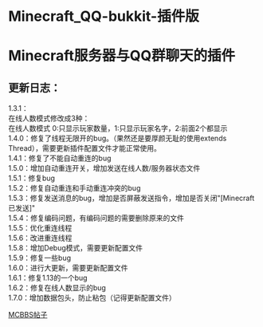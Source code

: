 # Minecraft_QQ-bukkit-插件版
# Minecraft服务器与QQ群聊天的插件  

## 更新日志：  
1.3.1：  
在线人数模式修改成3种：   
在线人数模式 0:只显示玩家数量，1:只显示玩家名字，2:前面2个都显示   
1.4.0：修复了线程无限开的bug。（果然还是要厚颜无耻的使用extends Thread），需要更新插件配置文件才能正常使用。  
1.4.1：修复了不能自动重连的bug  
1.5.0：增加自动重连开关，增加发送在线人数/服务器状态文件  
1.5.1：修复bug  
1.5.2：修复自动重连和手动重连冲突的bug  
1.5.3：修复发送消息的bug，增加是否屏蔽发送指令，增加是否关闭"[Minecraft已发送]"  
1.5.4：修复编码问题，有编码问题的需要删除原来的文件  
1.5.5：优化重连线程  
1.5.6：改进重连线程  
1.5.8：增加Debug模式，需要更新配置文件  
1.5.9：修复一些bug  
1.6.0：进行大更新，需要更新配置文件  
1.6.1：修复1.13的一个bug  
1.6.2：修复在线人数显示的bug  
1.7.0：增加数据包头，防止粘包（记得更新配置文件）  

[MCBBS帖子](http://www.mcbbs.net/thread-788137-1-1.html)  
